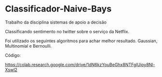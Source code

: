 # Classificador-Naive-Bays
Trabalho da disciplina sistemas de apoio a decisão

Classificando sentimento no twitter sobre o serviço da Netflix.

Foi utilizado os seguintes algoritmos para achar melhor resultado.
Gaussian, Multinomial e Bernoulli.

Código:

https://colab.research.google.com/drive/1dN6kzYouBeGhx8NTFglUipy8Nl-Xswl2

